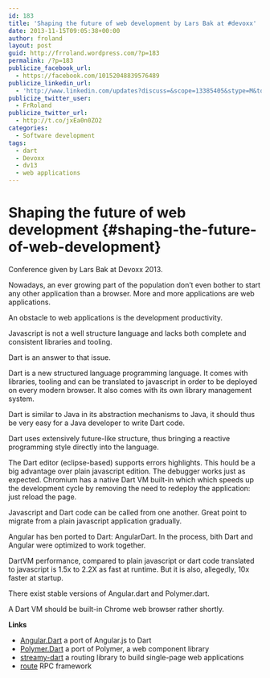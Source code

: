 ```yaml
---
id: 183
title: 'Shaping the future of web development by Lars Bak at #devoxx'
date: 2013-11-15T09:05:38+00:00
author: froland
layout: post
guid: http://frroland.wordpress.com/?p=183
permalink: /?p=183
publicize_facebook_url:
  - https://facebook.com/10152048839576489
publicize_linkedin_url:
  - 'http://www.linkedin.com/updates?discuss=&scope=13385405&stype=M&topic=5807040496102977536&type=U&a=HGIa'
publicize_twitter_user:
  - FrRoland
publicize_twitter_url:
  - http://t.co/jxEa0n0ZO2
categories:
  - Software development
tags:
  - dart
  - Devoxx
  - dv13
  - web applications
---
```

# Shaping the future of web development {#shaping-the-future-of-web-development}

Conference given by Lars Bak at Devoxx 2013.

Nowadays, an ever growing part of the population don&#8217;t even bother to start any other application than a browser. More and more applications are web applications.

An obstacle to web applications is the development productivity.

Javascript is not a well structure language and lacks both complete and consistent libraries and tooling.

<!--more-->Dart is an answer to that issue.

Dart is a new structured language programming language. It comes with libraries, tooling and can be translated to javascript in order to be deployed on every modern browser. It also comes with its own library management system.

Dart is similar to Java in its abstraction mechanisms to Java, it should thus be very easy for a Java developer to write Dart code.

Dart uses extensively future-like structure, thus bringing a reactive programming style directly into the language.

The Dart editor (eclipse-based) supports errors highlights. This hould be a big advantage over plain javascript edition. The debugger works just as expected. Chromium has a native Dart VM built-in which which speeds up the development cycle by removing the need to redeploy the application: just reload the page.

Javascript and Dart code can be called from one another. Great point to migrate from a plain javascript application gradually.

Angular has ben ported to Dart: AngularDart. In the process, bith Dart and Angular were optimized to work together.

DartVM performance, compared to plain javascript or dart code translated to javascript is 1.5x to 2.2X as fast at runtime. But it is also, allegedly, 10x faster at startup.

There exist stable versions of Angular.dart and Polymer.dart.

A Dart VM should be built-in Chrome web browser rather shortly.

**Links**

  * [Angular.Dart](https://github.com/angular/angular.dart) a port of Angular.js to Dart
  * [Polymer.Dart](https://www.dartlang.org/polymer-dart) a port of Polymer, a web component library
  * [streamy-dart](https://github.com/google/streamy-dart) a routing library to build single-page web applications
  * [route](https://github.com/dart-lang/route) RPC framework